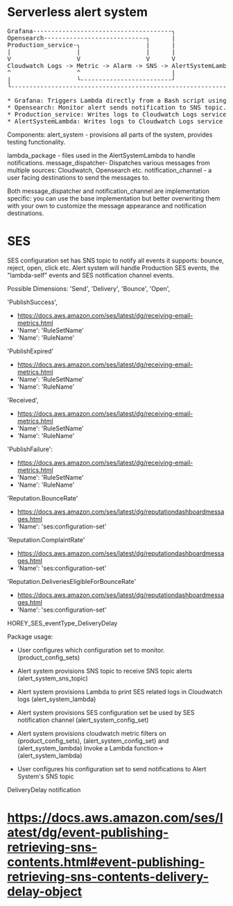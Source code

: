 # Serverless alert system

<pre>
Grafana--------------------------------------╮
Opensearch----------------------------╮      |
Production_service-╮                  |      |
|                  |                  |      |
V                  V                  V      V
Cloudwatch Logs -> Metric -> Alarm -> SNS -> AlertSystemLambda╮
^                  ^                         |                |
|                  ╰-------------------------╯                |
╰-------------------------------------------------------------╯

* Grafana: Triggers Lambda directly from a Bash script using AWS CLI.
* Opensearch: Monitor alert sends notification to SNS topic.
* Production_service: Writes logs to Cloudwatch Logs service and sends metrics to the Cloudwatch service.
* AlertSystemLambda: Writes logs to Cloudwatch Logs service and sends metrics to the Cloudwatch service.
</pre>

Components:
alert_system - provisions all parts of the system, provides testing functionality.

lambda_package - files used in the AlertSystemLambda to handle notifications.
message_dispatcher- Dispatches various messages from multiple sources: Cloudwatch, Opensearch etc.
notification_channel - a user facing destinations to send the messages to.

Both message_dispatcher and notification_channel are implementation specific: you can use the base implementation
but better overwriting them with your own to customize the message appearance and notification destinations.



# SES
SES configuration set has SNS topic to notify all events it supports:
bounce, reject, open, click etc.
Alert system will handle Production SES events, the "lambda-self" events and SES notification channel events.

Possible Dimensions:
'Send',
'Delivery',
'Bounce',
'Open',


'PublishSuccess',
* https://docs.aws.amazon.com/ses/latest/dg/receiving-email-metrics.html
* 'Name': 'RuleSetName'
* 'Name': 'RuleName'


'PublishExpired'
* https://docs.aws.amazon.com/ses/latest/dg/receiving-email-metrics.html
* 'Name': 'RuleSetName'
* 'Name': 'RuleName'


'Received',
* https://docs.aws.amazon.com/ses/latest/dg/receiving-email-metrics.html
* 'Name': 'RuleSetName'
* 'Name': 'RuleName'


'PublishFailure':
* https://docs.aws.amazon.com/ses/latest/dg/receiving-email-metrics.html
* 'Name': 'RuleSetName'
* 'Name': 'RuleName'


'Reputation.BounceRate'
* https://docs.aws.amazon.com/ses/latest/dg/reputationdashboardmessages.html
* 'Name': 'ses:configuration-set'


'Reputation.ComplaintRate'
* https://docs.aws.amazon.com/ses/latest/dg/reputationdashboardmessages.html
* 'Name': 'ses:configuration-set'


'Reputation.DeliveriesEligibleForBounceRate'
* https://docs.aws.amazon.com/ses/latest/dg/reputationdashboardmessages.html
* 'Name': 'ses:configuration-set'

HOREY_SES_eventType_DeliveryDelay

Package usage:
* User configures which configuration set to monitor. (product_config_sets)


* Alert system provisions SNS topic to receive SNS topic alerts (alert_system_sns_topic)
* Alert system provisions Lambda to print SES related logs in Cloudwatch logs (alert_system_lambda)
* Alert system provisions SES configuration set be used by SES notification channel (alert_system_config_set)
* Alert system provisions cloudwatch metric filters on (product_config_sets), (alert_system_config_set) and (alert_system_lambda) Invoke a Lambda function-> (alert_system_lambda)


* User configures his configuration set to send notifications to Alert System's SNS topic


DeliveryDelay notification
# https://docs.aws.amazon.com/ses/latest/dg/event-publishing-retrieving-sns-contents.html#event-publishing-retrieving-sns-contents-delivery-delay-object